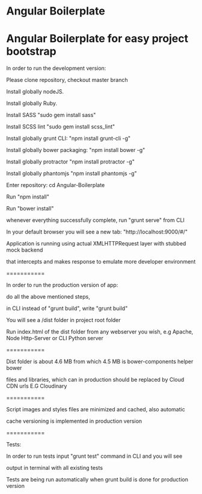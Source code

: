 Angular Boilerplate
==========

Angular Boilerplate for easy project bootstrap
==========

In order to run the development version:

Please clone repository, checkout master branch

Install globally nodeJS.

Install globally Ruby.

Install SASS "sudo gem install sass"

Install SCSS lint "sudo gem install scss_lint"

Install globally grunt CLI: "npm install grunt-cli -g"

Install globally bower packaging: "npm install bower -g"

Install globally protractor "npm install protractor -g"

Install globally phantomjs "npm install phantomjs -g"

Enter repository: cd Angular-Boilerplate

Run "npm install"

Run "bower install"

whenever everything successfully complete, run "grunt serve" from CLI

In your default browser you will see a new tab: "http://localhost:9000/#/"

Application is running using actual XMLHTTPRequest layer with stubbed mock backend

that intercepts and makes response to emulate more developer environment

===========

In order to run the production version of app:

do all the above mentioned steps,

in CLI instead of "grunt build", write "grunt build"

You will see a /dist folder in project root folder

Run index.html of the dist folder from any webserver you wish, e.g Apache, Node Http-Server or CLI Python server

===========

Dist folder is about 4.6 MB from which 4.5 MB is bower-components helper bower

files and libraries, which can in production should be replaced by Cloud CDN urls E.G Cloudinary

===========

Script images and styles files are minimized and cached, also automatic

cache versioning is implemented in production version

===========

Tests:

In order to run tests input "grunt test" command in CLI and you will see

output in terminal with all existing tests

Tests are being run automatically when grunt build is done for production version
